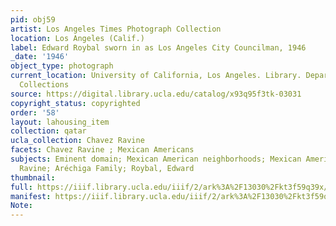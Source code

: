 ```yaml
---
pid: obj59
artist: Los Angeles Times Photograph Collection
location: Los Angeles (Calif.)
label: Edward Roybal sworn in as Los Angeles City Councilman, 1946
_date: '1946'
object_type: photograph
current_location: University of California, Los Angeles. Library. Department of Special
  Collections
source: https://digital.library.ucla.edu/catalog/x93q95f3tk-03031
copyright_status: copyrighted
order: '58'
layout: lahousing_item
collection: qatar
ucla_collection: Chavez Ravine
facets: Chavez Ravine ; Mexican Americans
subjects: Eminent domain; Mexican American neighborhoods; Mexican Americans; Chavez
  Ravine; Aréchiga Family; Roybal, Edward
thumbnail:
full: https://iiif.library.ucla.edu/iiif/2/ark%3A%2F13030%2Fkt3f59q39x/full/600,/0/default.jpg
manifest: https://iiif.library.ucla.edu/iiif/2/ark%3A%2F13030%2Fkt3f59q39x/full/600,/0/default.jpg
Note:
---
```

